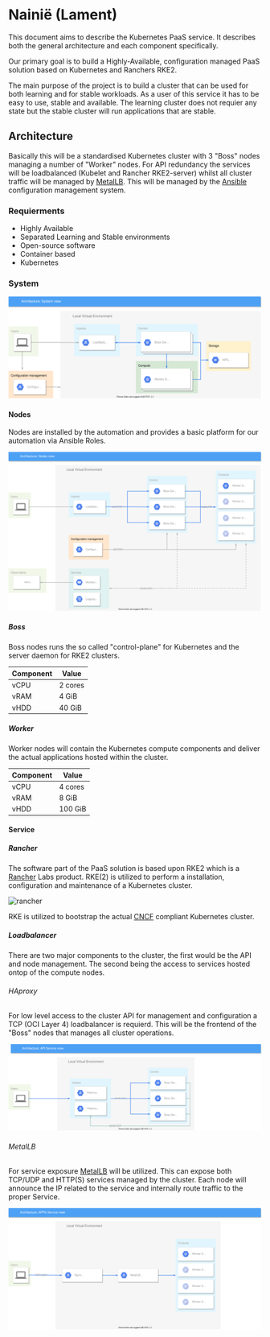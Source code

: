 # Nainië (Lament)
This document aims to describe the Kubernetes PaaS service. It describes both
the general architecture and each component specifically. 

Our primary goal is to build a Highly-Available, configuration managed PaaS 
solution based on Kubernetes and Ranchers RKE2.

The main purpose of the project is to build a cluster that can be used for both
learning and for stable workloads. As a user of this service it has to be easy
to use, stable and available. The learning cluster does not requier any state
but the stable cluster will run applications that are stable. 

## Architecture
Basically this will be a standardised Kubernetes cluster with 3 "Boss" nodes
managing a number of "Worker" nodes. For API redundancy the services will be 
loadbalanced (Kubelet and Rancher RKE2-server) whilst all cluster traffic will
be managed by [MetalLB](https://metallb.universe.tf/). This will be managed by
the [Ansible](https://www.ansible.com/) configuration management system.

### Requierments
  * Highly Available
  * Separated Learning and Stable environments
  * Open-source software
  * Container based
  * Kubernetes

### System
![system-view](diagrams/system-view.svg)

#### Nodes
Nodes are installed by the automation and provides a basic platform for our 
automation via Ansible Roles.

![nodes-view](diagrams/nodes-view.svg)

##### Boss
Boss nodes runs the so called "control-plane" for Kubernetes and the server 
daemon for RKE2 clusters.

| Component | Value   |
| --------- | ------- |
| vCPU      | 2 cores |
| vRAM      | 4 GiB   |
| vHDD      | 40 GiB  |

##### Worker
Worker nodes will contain the Kubernetes compute components and deliver the 
actual applications hosted within the cluster.

| Component | Value    |
| --------- | -------- |
| vCPU      | 4 cores  |
| vRAM      | 8 GiB    |
| vHDD      | 100 GiB  |

#### Service
##### Rancher
The software part of the PaaS solution is based upon RKE2 which is a [Rancher](https://landscape.cncf.io/card-mode?grouping=organization&organization=rancher-labs) 
Labs product. RKE(2) is utilized to perform a installation, configuration and
maintenance of a Kubernetes cluster. 

![rancher](https://docs.rke2.io/architecture/overview.png)

RKE is utilized to bootstrap the actual [CNCF](https://.cncf.io) compliant 
Kubernetes cluster.

##### Loadbalancer
There are two major components to the cluster, the first would be the API and 
node management. The second being the access to services hosted ontop of the 
compute nodes.

###### HAproxy
For low level access to the cluster API for management and configuration a TCP
(OCI Layer 4) loadbalancer is requierd. This will be the frontend of the "Boss"
nodes that manages all cluster operations.

![nodes-view](diagrams/haproxy-view.svg)

###### MetalLB
For service exposure [MetalLB](https://metallb.universe.tf/) will be utilized. 
This can expose both TCP/UDP and HTTP(S) services managed by the cluster. Each
node will announce the IP related to the service and internally route traffic to
the proper Service.

![nodes-view](diagrams/metallb-view.svg)
